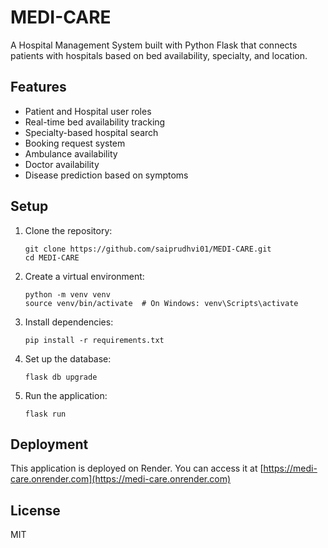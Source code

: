 # MEDI-CARE

A Hospital Management System built with Python Flask that connects patients with hospitals based on bed availability, specialty, and location.

## Features

- Patient and Hospital user roles
- Real-time bed availability tracking
- Specialty-based hospital search
- Booking request system
- Ambulance availability
- Doctor availability
- Disease prediction based on symptoms

## Setup

1. Clone the repository:
   ```
   git clone https://github.com/saiprudhvi01/MEDI-CARE.git
   cd MEDI-CARE
   ```

2. Create a virtual environment:
   ```
   python -m venv venv
   source venv/bin/activate  # On Windows: venv\Scripts\activate
   ```

3. Install dependencies:
   ```
   pip install -r requirements.txt
   ```

4. Set up the database:
   ```
   flask db upgrade
   ```

5. Run the application:
   ```
   flask run
   ```

## Deployment

This application is deployed on Render. You can access it at [https://medi-care.onrender.com](https://medi-care.onrender.com)

## License

MIT
